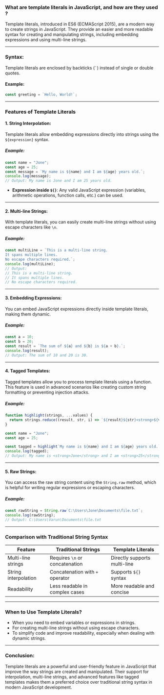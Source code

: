### **What are template literals in JavaScript, and how are they used ?**

Template literals, introduced in ES6 (ECMAScript 2015), are a modern way to create strings in JavaScript. They provide an easier and more readable syntax for creating and manipulating strings, including embedding expressions and using multi-line strings.

---

### **Syntax:**
Template literals are enclosed by backticks (`` ` ``) instead of single or double quotes.

#### Example:
```javascript
const greeting = `Hello, World!`;
```

---

### **Features of Template Literals**

#### 1. **String Interpolation**:
Template literals allow embedding expressions directly into strings using the `${expression}` syntax.

##### Example:
```javascript
const name = "Jone";
const age = 25;
const message = `My name is ${name} and I am ${age} years old.`;
console.log(message);
// Output: My name is Jone and I am 25 years old.
```
- **Expression inside `${}`**: Any valid JavaScript expression (variables, arithmetic operations, function calls, etc.) can be used.

---

#### 2. **Multi-line Strings**:
With template literals, you can easily create multi-line strings without using escape characters like `\n`.

##### Example:
```javascript
const multiLine = `This is a multi-line string.
It spans multiple lines.
No escape characters required.`;
console.log(multiLine);
// Output:
// This is a multi-line string.
// It spans multiple lines.
// No escape characters required.
```

---

#### 3. **Embedding Expressions**:
You can embed JavaScript expressions directly inside template literals, making them dynamic.

##### Example:
```javascript
const a = 10;
const b = 20;
const result = `The sum of ${a} and ${b} is ${a + b}.`;
console.log(result);
// Output: The sum of 10 and 20 is 30.
```

---

#### 4. **Tagged Templates**:
Tagged templates allow you to process template literals using a function. This feature is used in advanced scenarios like creating custom string formatting or preventing injection attacks.

##### Example:
```javascript
function highlight(strings, ...values) {
  return strings.reduce((result, str, i) => `${result}${str}<strong>${values[i] || ''}</strong>`, '');
}

const name = "Jone";
const age = 25;

const tagged = highlight`My name is ${name} and I am ${age} years old.`;
console.log(tagged);
// Output: My name is <strong>Jone</strong> and I am <strong>25</strong> years old.
```

---

#### 5. **Raw Strings**:
You can access the raw string content using the `String.raw` method, which is helpful for writing regular expressions or escaping characters.

##### Example:
```javascript
const rawString = String.raw`C:\Users\Jone\Documents\file.txt`;
console.log(rawString);
// Output: C:\Users\Varun\Documents\file.txt
```

---

### **Comparison with Traditional String Syntax**
| Feature               | Traditional Strings                | Template Literals         |
|-----------------------|------------------------------------|---------------------------|
| Multi-line strings    | Requires `\n` or concatenation    | Directly supports multi-line |
| String interpolation  | Concatenation with `+` operator   | Supports `${}` syntax     |
| Readability           | Less readable in complex cases    | More readable and concise |

---

### **When to Use Template Literals?**
- When you need to embed variables or expressions in strings.
- For creating multi-line strings without using escape characters.
- To simplify code and improve readability, especially when dealing with dynamic strings.

---

### **Conclusion:**
Template literals are a powerful and user-friendly feature in JavaScript that improve the way strings are created and manipulated. Their support for interpolation, multi-line strings, and advanced features like tagged templates makes them a preferred choice over traditional string syntax in modern JavaScript development.